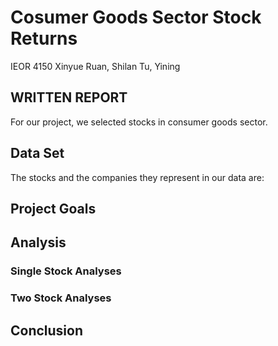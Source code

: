 # Cosumer Goods Sector Stock Returns
IEOR 4150 
Xinyue Ruan, Shilan Tu, Yining

## WRITTEN REPORT
For our project, we selected stocks in consumer goods sector.

## Data Set
The stocks and the companies they represent in our data are:



## Project Goals

## Analysis

### Single Stock Analyses

### Two Stock Analyses

## Conclusion

